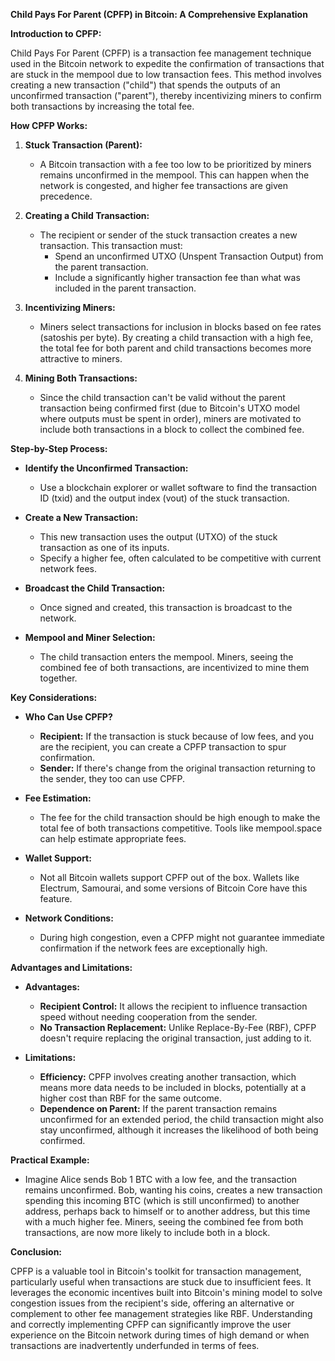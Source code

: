 **Child Pays For Parent (CPFP) in Bitcoin: A Comprehensive Explanation**

**Introduction to CPFP:**

Child Pays For Parent (CPFP) is a transaction fee management technique used in the Bitcoin network to expedite the confirmation of transactions that are stuck in the mempool due to low transaction fees. This method involves creating a new transaction ("child") that spends the outputs of an unconfirmed transaction ("parent"), thereby incentivizing miners to confirm both transactions by increasing the total fee.

**How CPFP Works:**

1. **Stuck Transaction (Parent):**
   - A Bitcoin transaction with a fee too low to be prioritized by miners remains unconfirmed in the mempool. This can happen when the network is congested, and higher fee transactions are given precedence.

2. **Creating a Child Transaction:**
   - The recipient or sender of the stuck transaction creates a new transaction. This transaction must:
     - Spend an unconfirmed UTXO (Unspent Transaction Output) from the parent transaction.
     - Include a significantly higher transaction fee than what was included in the parent transaction.

3. **Incentivizing Miners:**
   - Miners select transactions for inclusion in blocks based on fee rates (satoshis per byte). By creating a child transaction with a high fee, the total fee for both parent and child transactions becomes more attractive to miners. 

4. **Mining Both Transactions:**
   - Since the child transaction can't be valid without the parent transaction being confirmed first (due to Bitcoin's UTXO model where outputs must be spent in order), miners are motivated to include both transactions in a block to collect the combined fee.

**Step-by-Step Process:**

- **Identify the Unconfirmed Transaction:** 
  - Use a blockchain explorer or wallet software to find the transaction ID (txid) and the output index (vout) of the stuck transaction.

- **Create a New Transaction:**
  - This new transaction uses the output (UTXO) of the stuck transaction as one of its inputs. 
  - Specify a higher fee, often calculated to be competitive with current network fees.

- **Broadcast the Child Transaction:**
  - Once signed and created, this transaction is broadcast to the network. 

- **Mempool and Miner Selection:**
  - The child transaction enters the mempool. Miners, seeing the combined fee of both transactions, are incentivized to mine them together.

**Key Considerations:**

- **Who Can Use CPFP?**
  - **Recipient:** If the transaction is stuck because of low fees, and you are the recipient, you can create a CPFP transaction to spur confirmation.
  - **Sender:** If there's change from the original transaction returning to the sender, they too can use CPFP.

- **Fee Estimation:**
  - The fee for the child transaction should be high enough to make the total fee of both transactions competitive. Tools like mempool.space can help estimate appropriate fees.

- **Wallet Support:**
  - Not all Bitcoin wallets support CPFP out of the box. Wallets like Electrum, Samourai, and some versions of Bitcoin Core have this feature.

- **Network Conditions:**
  - During high congestion, even a CPFP might not guarantee immediate confirmation if the network fees are exceptionally high.

**Advantages and Limitations:**

- **Advantages:**
  - **Recipient Control:** It allows the recipient to influence transaction speed without needing cooperation from the sender.
  - **No Transaction Replacement:** Unlike Replace-By-Fee (RBF), CPFP doesn't require replacing the original transaction, just adding to it.

- **Limitations:**
  - **Efficiency:** CPFP involves creating another transaction, which means more data needs to be included in blocks, potentially at a higher cost than RBF for the same outcome.
  - **Dependence on Parent:** If the parent transaction remains unconfirmed for an extended period, the child transaction might also stay unconfirmed, although it increases the likelihood of both being confirmed.

**Practical Example:**

- Imagine Alice sends Bob 1 BTC with a low fee, and the transaction remains unconfirmed. Bob, wanting his coins, creates a new transaction spending this incoming BTC (which is still unconfirmed) to another address, perhaps back to himself or to another address, but this time with a much higher fee. Miners, seeing the combined fee from both transactions, are now more likely to include both in a block.

**Conclusion:**

CPFP is a valuable tool in Bitcoin's toolkit for transaction management, particularly useful when transactions are stuck due to insufficient fees. It leverages the economic incentives built into Bitcoin's mining model to solve congestion issues from the recipient's side, offering an alternative or complement to other fee management strategies like RBF. Understanding and correctly implementing CPFP can significantly improve the user experience on the Bitcoin network during times of high demand or when transactions are inadvertently underfunded in terms of fees.